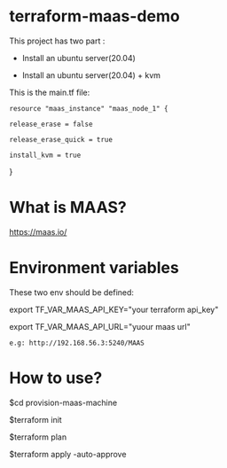 # terraform-maas-demo

This project has two part :

  - Install an ubuntu server(20.04) 

  - Install an ubuntu server(20.04) + kvm

This is the main.tf file:

	resource "maas_instance" "maas_node_1" {
 	
	release_erase = false
  	
	release_erase_quick = true
  	
	install_kvm = true
}

# What is MAAS?

  https://maas.io/ 

# Environment variables

 These two env should be defined:

   export TF_VAR_MAAS_API_KEY="your terraform api_key"
   
   export TF_VAR_MAAS_API_URL="yuour maas url"

	e.g: http://192.168.56.3:5240/MAAS

# How to use?

   $cd provision-maas-machine
   
   $terraform init

   $terraform plan

   $terraform apply -auto-approve 

